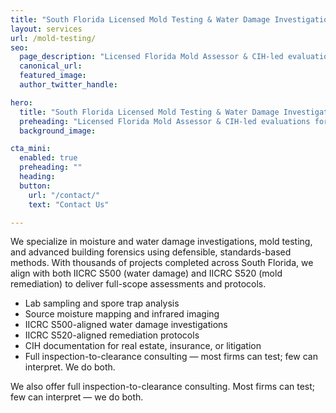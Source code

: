 ```yaml
---
title: "South Florida Licensed Mold Testing & Water Damage Investigations"
layout: services
url: /mold-testing/
seo:
  page_description: "Licensed Florida Mold Assessor & CIH-led evaluations for homes, businesses, and insurance."
  canonical_url:
  featured_image:
  author_twitter_handle:

hero:
  title: "South Florida Licensed Mold Testing & Water Damage Investigations"
  preheading: "Licensed Florida Mold Assessor & CIH-led evaluations for homes, businesses, and insurance."
  background_image: 

cta_mini:
  enabled: true
  preheading: ""
  heading: 
  button:
    url: "/contact/"
    text: "Contact Us"

---
```


We specialize in moisture and water damage investigations, mold testing, and advanced building forensics using defensible, standards-based methods. With thousands of projects completed across South Florida, we align with both IICRC S500 (water damage) and IICRC S520 (mold remediation) to deliver full-scope assessments and protocols.

- Lab sampling and spore trap analysis
- Source moisture mapping and infrared imaging
- IICRC S500-aligned water damage investigations
- IICRC S520-aligned remediation protocols
- CIH documentation for real estate, insurance, or litigation
- Full inspection-to-clearance consulting — most firms can test; few can interpret. We do both.

We also offer full inspection-to-clearance consulting. Most firms can test; few can interpret — we do both.
